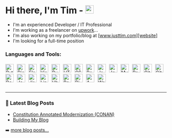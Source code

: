 # Hi there, I'm Tim - [<img width="26px" src="https://cdn.jsdelivr.net/gh/devicons/devicon/icons/linkedin/linkedin-original.svg" />][linkedin]
- I'm an experienced Developer / IT Professional
- I'm working as a freelancer on [upwork][upwork]...
- I'm also working on my portfolio/blog at [www.justtim.com][website]
- I'm looking for a full-time position


### Languages and Tools:

<img alt="Python" src="https://cdn.jsdelivr.net/gh/devicons/devicon/icons/python/python-original.svg" align="left" width="26px" style="margin-right:10px; margin-top:5px;" />

<img alt="Django" src="https://cdn.jsdelivr.net/gh/devicons/devicon/icons/django/django-plain.svg" align="left" width="26px" style="margin-right:10px; margin-top:5px;" />
          
<img alt="Flask" src="https://cdn.jsdelivr.net/gh/devicons/devicon/icons/flask/flask-original.svg" align="left" width="26px" style="margin-right:10px; margin-top:5px;" />
          
<img alt="Visual Studio Code" src="https://cdn.jsdelivr.net/gh/devicons/devicon/icons/vscode/vscode-original.svg" align="left" width="26px" style="margin-right:10px; margin-top:5px;" />

<img alt="PyCharm" width="26px" src="https://cdn.jsdelivr.net/gh/devicons/devicon/icons/pycharm/pycharm-original.svg" align="left" width="26px" style="margin-right:10px; margin-top:5px;" />

<img alt="HTML5" src="https://cdn.jsdelivr.net/gh/devicons/devicon/icons/html5/html5-original.svg" align="left" width="26px" style="margin-right:10px; margin-top:5px;" />

<img alt="CSS3" src="https://cdn.jsdelivr.net/gh/devicons/devicon/icons/css3/css3-original.svg" align="left" width="26px" style="margin-right:10px; margin-top:5px;" />

<img alt="Bootstrap" src="https://cdn.jsdelivr.net/gh/devicons/devicon/icons/bootstrap/bootstrap-original.svg" align="left" width="26px" style="margin-right:10px; margin-top:5px;" />
          
<img alt="JavaScript" src="https://cdn.jsdelivr.net/gh/devicons/devicon/icons/javascript/javascript-original.svg" align="left" width="26px" style="margin-right:10px; margin-top:5px;" />

<img alt="Jquery" src="https://cdn.jsdelivr.net/gh/devicons/devicon/icons/jquery/jquery-original.svg" align="left" width="26px" style="margin-right:10px; margin-top:5px;" />
          
<img alt="MySQL" src="https://cdn.jsdelivr.net/gh/devicons/devicon/icons/mysql/mysql-original.svg" align="left" width="26px" style="margin-right:10px; margin-top:5px;" />

<img alt="Postgresql" src="https://cdn.jsdelivr.net/gh/devicons/devicon/icons/postgresql/postgresql-original.svg" align="left" width="26px" style="margin-right:10px; margin-top:5px;" />
          
<img alt="Git" src="https://cdn.jsdelivr.net/gh/devicons/devicon/icons/git/git-original.svg" align="left" width="26px" style="margin-right:10px; margin-top:5px;" />

<img alt="Github" src="https://cdn.jsdelivr.net/gh/devicons/devicon/icons/github/github-original-wordmark.svg" align="left" width="26px" style="margin-right:10px; margin-top:5px;" />

<img alt="Docker" src="https://cdn.jsdelivr.net/gh/devicons/devicon/icons/docker/docker-original.svg" align="left" width="26px" style="margin-right:10px; margin-top:5px;" />
          
<img alt="Jenkins" src="https://cdn.jsdelivr.net/gh/devicons/devicon/icons/jenkins/jenkins-original.svg" align="left" width="26px" style="margin-right:10px; margin-top:5px;" />

<img alt="Jira" src="https://cdn.jsdelivr.net/gh/devicons/devicon/icons/jira/jira-original.svg" align="left" width="26px" style="margin-right:10px; margin-top:5px;" />

<img alt="Linux" src="https://cdn.jsdelivr.net/gh/devicons/devicon/icons/linux/linux-original.svg" align="left" width="26px" style="margin-right:10px; margin-top:5px;" />
          
<img alt="Ubuntu" src="https://cdn.jsdelivr.net/gh/devicons/devicon/icons/ubuntu/ubuntu-plain.svg" align="left" width="26px" style="margin-right:10px; margin-top:5px;" />

<img alt="Bash" src="https://cdn.jsdelivr.net/gh/devicons/devicon/icons/bash/bash-original.svg" align="left" width="26px" style="margin-right:10px; margin-top:5px;" />

<img alt="DigitialOcean" src="https://cdn.jsdelivr.net/gh/devicons/devicon/icons/digitalocean/digitalocean-original.svg" align="left" width="26px" style="margin-right:10px; margin-top:5px;" />

<img alt="AWS" src="https://cdn.jsdelivr.net/gh/devicons/devicon/icons/amazonwebservices/amazonwebservices-original.svg" align="left" width="26px" style="margin-right:10px; margin-top:5px;" />

<img alt="WordPress" src="https://cdn.jsdelivr.net/gh/devicons/devicon/icons/wordpress/wordpress-plain.svg" width="26px" style="margin-right:10px; margin-top:5px;" />

<br/>
<br/>

---

### 📕 Latest Blog Posts

<!-- BLOG-POST-LIST:START -->
- [Constitution Annotated Modernization (CONAN)](https://www.justtim.com/xp/constitution-annotated-modernization-conan)
- [Building My Blog](https://www.justtim.com/xp/building-this-website)
<!-- BLOG-POST-LIST:END -->

➡️ [more blog posts...](https://www.justtim.com/xp)


[website]: https://www.justtim.com
[linkedin]: https://www.linkedin.com/in/tim-andrews/
[upwork]: https://www.upwork.com/freelancers/~01cfaef11d461fdc56